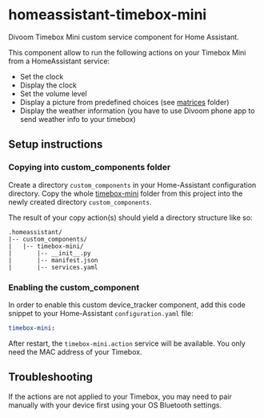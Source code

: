 # homeassistant-timebox-mini
Divoom Timebox Mini custom service component for Home Assistant.

This component allow to run the following actions on your Timebox Mini from a HomeAssistant service:
- Set the clock
- Display the clock
- Set the volume level
- Display a picture from predefined choices (see [matrices](./timebox-mini/matrices) folder)
- Display the weather information (you have to use Divoom phone app to send weather info to your timebox)

## Setup instructions
### Copying into custom_components folder
Create a directory `custom_components` in your Home-Assistant configuration directory.
Copy the whole [timebox-mini](./timebox-mini) folder from this project into the newly created directory `custom_components`.

The result of your copy action(s) should yield a directory structure like so:

```
.homeassistant/
|-- custom_components/
|   |-- timebox-mini/
|       |-- __init__.py
|       |-- manifest.json
|       |-- services.yaml
```

### Enabling the custom_component
In order to enable this custom device_tracker component, add this code snippet to your Home-Assistant `configuration.yaml` file:

```yaml
timebox-mini:
```
After restart, the `timebox-mini.action` service will be available. You only need the MAC address of your Timebox.

## Troubleshooting
If the actions are not applied to your Timebox, you may need to pair manually with your device first using your OS Bluetooth settings.
